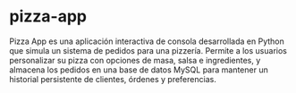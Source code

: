 # pizza-app
Pizza App es una aplicación interactiva de consola desarrollada en Python que simula un sistema de pedidos para una pizzería. Permite a los usuarios personalizar su pizza con opciones de masa, salsa e ingredientes, y almacena los pedidos en una base de datos MySQL para mantener un historial persistente de clientes, órdenes y preferencias. 
